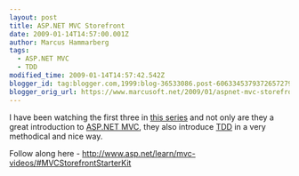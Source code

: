 ```yaml
---
layout: post
title: ASP.NET MVC Storefront
date: 2009-01-14T14:57:00.001Z
author: Marcus Hammarberg
tags:
  - ASP.NET MVC
  - TDD
modified_time: 2009-01-14T14:57:42.542Z
blogger_id: tag:blogger.com,1999:blog-36533086.post-6063345379372657279
blogger_orig_url: https://www.marcusoft.net/2009/01/aspnet-mvc-storefront.html
---
```



I have been watching the first three in [this
series](http://www.asp.net/learn/mvc-videos/#MVCStorefrontStarterKit)
and not only are they a great introduction to [ASP.NET
MVC](http://www.asp.net/mvc), they also introduce
[TDD](http://sv.wikipedia.org/wiki/TDD) in a very methodical and nice
way.

Follow along here -
<http://www.asp.net/learn/mvc-videos/#MVCStorefrontStarterKit>
